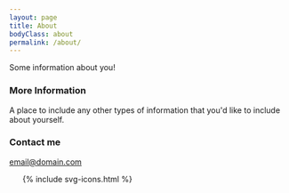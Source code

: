 ```yaml
---
layout: page
title: About
bodyClass: about
permalink: /about/
---
```


Some information about you!

### More Information

A place to include any other types of information that you'd like to include about yourself.

### Contact me

[email@domain.com](mailto:email@domain.com)

<ul class="list--social">
  {% include svg-icons.html %}
</ul>